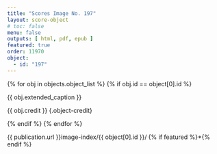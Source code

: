 ```yaml
---
title: "Scores Image No. 197"
layout: score-object
# toc: false
menu: false
outputs: [ html, pdf, epub ]
featured: true
order: 11970
object:
  - id: "197"
---
```


{% for obj in objects.object_list %}
{% if obj.id == object[0].id %}

{{ obj.extended_caption }}

{{ obj.credit }} {.object-credit}

{% endif %}
{% endfor %}

<div class="object-credit object-url is-print-only">

{{ publication.url }}image-index/{{ object[0].id }}/ {% if featured %}*{% endif %}

</div>

